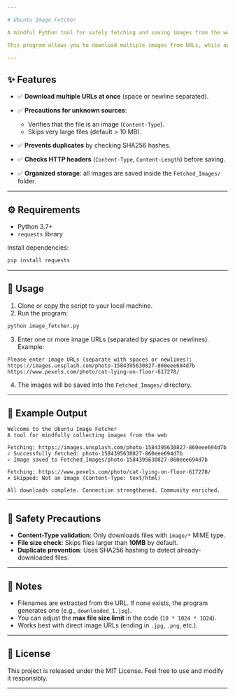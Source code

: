 ```yaml
---

# Ubuntu Image Fetcher

A mindful Python tool for safely fetching and saving images from the web.

This program allows you to download multiple images from URLs, while applying important safety precautions such as verifying content type, limiting file size, and preventing duplicate downloads.

---
```


## ✨ Features

* ✅ **Download multiple URLs at once** (space or newline separated).
* ✅ **Precautions for unknown sources**:

  * Verifies that the file is an image (`Content-Type`).
  * Skips very large files (default > 10 MB).
* ✅ **Prevents duplicates** by checking SHA256 hashes.
* ✅ **Checks HTTP headers** (`Content-Type`, `Content-Length`) before saving.
* ✅ **Organized storage**: all images are saved inside the `Fetched_Images/` folder.

---

## ⚙️ Requirements

* Python 3.7+
* `requests` library

Install dependencies:

```bash
pip install requests
```

---

## 🚀 Usage

1. Clone or copy the script to your local machine.
2. Run the program:

```bash
python image_fetcher.py
```

3. Enter one or more image URLs (separated by spaces or newlines). Example:

```
Please enter image URLs (separate with spaces or newlines):
https://images.unsplash.com/photo-1584395630827-860eee694d7b
https://www.pexels.com/photo/cat-lying-on-floor-617278/
```

4. The images will be saved into the `Fetched_Images/` directory.

---

## 📂 Example Output

```
Welcome to the Ubuntu Image Fetcher
A tool for mindfully collecting images from the web

Fetching: https://images.unsplash.com/photo-1584395630827-860eee694d7b
✓ Successfully fetched: photo-1584395630827-860eee694d7b
✓ Image saved to Fetched_Images/photo-1584395630827-860eee694d7b

Fetching: https://www.pexels.com/photo/cat-lying-on-floor-617278/
✗ Skipped: Not an image (Content-Type: text/html)

All downloads complete. Connection strengthened. Community enriched.
```

---

## 🔐 Safety Precautions

* **Content-Type validation**: Only downloads files with `image/*` MIME type.
* **File size check**: Skips files larger than **10MB** by default.
* **Duplicate prevention**: Uses SHA256 hashing to detect already-downloaded files.

---

## 📌 Notes

* Filenames are extracted from the URL. If none exists, the program generates one (e.g., `downloaded_1.jpg`).
* You can adjust the **max file size limit** in the code (`10 * 1024 * 1024`).
* Works best with direct image URLs (ending in `.jpg`, `.png`, etc.).

---

## 📝 License

This project is released under the MIT License.
Feel free to use and modify it responsibly.

---
